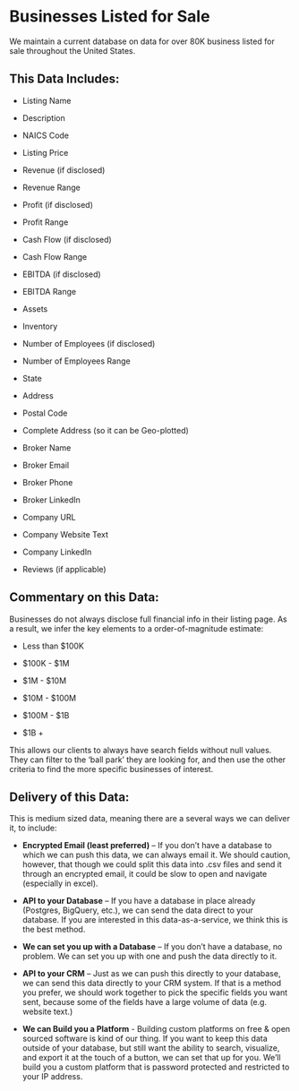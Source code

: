 # Businesses Listed for Sale

We maintain a current database on data for over 80K business listed for sale throughout the United States. 

## This Data Includes:

* Listing Name

* Description

* NAICS Code

* Listing Price

* Revenue (if disclosed)

* Revenue Range

* Profit (if disclosed)

* Profit Range

* Cash Flow (if disclosed)

* Cash Flow Range

* EBITDA (if disclosed)

* EBITDA Range

* Assets

* Inventory

* Number of Employees (if disclosed)

* Number of Employees Range

* State

* Address

* Postal Code

* Complete Address (so it can be Geo-plotted)

* Broker Name

* Broker Email

* Broker Phone

* Broker LinkedIn

* Company URL

* Company Website Text

* Company LinkedIn

* Reviews (if applicable)

## Commentary on this Data:

Businesses do not always disclose full financial info in their listing page. As a result, we infer the key elements to a order-of-magnitude estimate:

* Less than $100K

* $100K - $1M

* $1M - $10M

* $10M - $100M

* $100M - $1B

* $1B +

This allows our clients to always have search fields without null values. They can filter to the ‘ball park’ they are looking for, and then use the other criteria to find the more specific businesses of interest. 

## Delivery of this Data:

This is medium sized data, meaning there are a several ways we can deliver it, to include:

* **Encrypted Email (least preferred)** – If you don’t have a database to which we can push this data, we can always email it. We should caution, however, that though we could split this data into .csv files and send it through an encrypted email, it could be slow to open and navigate (especially in excel). 

* **API to your Database** – If you have a database in place already (Postgres, BigQuery, etc.), we can send the data direct to your database. If you are interested in this data-as-a-service, we think this is the best method.

* **We can set you up with a Database** – If you don’t have a database, no problem. We can set you up with one and push the data directly to it. 

* **API to your CRM** – Just as we can push this directly to your database, we can send this data directly to your CRM system. If that is a method you prefer, we should work together to pick the specific fields you want sent, because some of the fields have a large volume of data (e.g. website text.)

* **We can Build you a Platform** - Building custom platforms on free & open sourced software is kind of our thing. If you want to keep this data outside of your database, but still want the ability to search, visualize, and export it at the touch of a button, we can set that up for you. We’ll build you a custom platform that is password protected and restricted to your IP address. 
